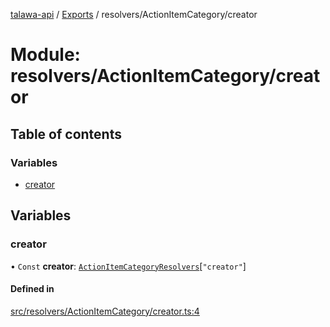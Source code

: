 [talawa-api](../README.md) / [Exports](../modules.md) / resolvers/ActionItemCategory/creator

# Module: resolvers/ActionItemCategory/creator

## Table of contents

### Variables

- [creator](resolvers_ActionItemCategory_creator.md#creator)

## Variables

### creator

• `Const` **creator**: [`ActionItemCategoryResolvers`](types_generatedGraphQLTypes.md#actionitemcategoryresolvers)[``"creator"``]

#### Defined in

[src/resolvers/ActionItemCategory/creator.ts:4](https://github.com/PalisadoesFoundation/talawa-api/blob/b8b7d29/src/resolvers/ActionItemCategory/creator.ts#L4)
